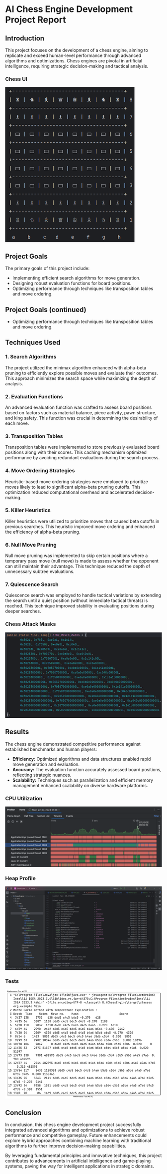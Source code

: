 
# AI Chess Engine Development Project Report

## Introduction

This project focuses on the development of a chess engine, aiming to replicate and exceed human-level performance through advanced algorithms and optimizations. Chess engines are pivotal in artificial intelligence, requiring strategic decision-making and tactical analysis.

### Chess UI
![Chess Display](./images/chess_display.png)

## Project Goals

The primary goals of this project include:
- Implementing efficient search algorithms for move generation.
- Designing robust evaluation functions for board positions.
- Optimizing performance through techniques like transposition tables and move ordering.

## Project Goals (continued)

- Optimizing performance through techniques like transposition tables and move ordering.

## Techniques Used

### 1. Search Algorithms

The project utilized the minimax algorithm enhanced with alpha-beta pruning to efficiently explore possible moves and evaluate their outcomes. This approach minimizes the search space while maximizing the depth of analysis.

### 2. Evaluation Functions

An advanced evaluation function was crafted to assess board positions based on factors such as material balance, piece activity, pawn structure, and king safety. This function was crucial in determining the desirability of each move.

### 3. Transposition Tables

Transposition tables were implemented to store previously evaluated board positions along with their scores. This caching mechanism optimized performance by avoiding redundant evaluations during the search process.

### 4. Move Ordering Strategies

Heuristic-based move ordering strategies were employed to prioritize moves likely to lead to significant alpha-beta pruning cutoffs. This optimization reduced computational overhead and accelerated decision-making.

### 5. Killer Heuristics

Killer heuristics were utilized to prioritize moves that caused beta cutoffs in previous searches. This heuristic improved move ordering and enhanced the efficiency of alpha-beta pruning.

### 6. Null Move Pruning

Null move pruning was implemented to skip certain positions where a temporary pass move (null move) is made to assess whether the opponent can still maintain their advantage. This technique reduced the depth of unnecessary subtree evaluations.

### 7. Quiescence Search

Quiescence search was employed to handle tactical variations by extending the search until a quiet position (without immediate tactical threats) is reached. This technique improved stability in evaluating positions during deeper searches.

### Chess Attack Masks
![Attack Masks](./images/attack_masks.png)

## Results

The chess engine demonstrated competitive performance against established benchmarks and human players:
- **Efficiency:** Optimized algorithms and data structures enabled rapid move generation and evaluation.
- **Accuracy:** The evaluation function accurately assessed board positions, reflecting strategic nuances.
- **Scalability:** Techniques such as parallelization and efficient memory management enhanced scalability on diverse hardware platforms.

### CPU Utilization
![CPU Profiler Performance](./images/cpu_profiler_perf.png)

### Heap Profile
![Memory Utilization Log](./images/memory_util_log.png)

### Tests
![Performance](./images/perf1.png)

## Conclusion

In conclusion, this chess engine development project successfully integrated advanced algorithms and optimizations to achieve robust performance and competitive gameplay. Future enhancements could explore hybrid approaches combining machine learning with traditional algorithms to further improve decision-making capabilities.

By leveraging fundamental principles and innovative techniques, this project contributes to advancements in artificial intelligence and game-playing systems, paving the way for intelligent applications in strategic domains.
